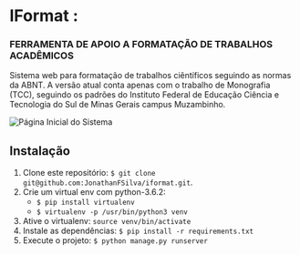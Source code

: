 # IFormat : 
### FERRAMENTA DE APOIO A FORMATAÇÃO DE TRABALHOS ACADÊMICOS

Sistema web para formatação de trabalhos ciêntíficos seguindo as normas da ABNT. A versão atual conta apenas com o trabalho de Monografia (TCC), seguindo os padrões do Instituto Federal de Educação Ciência e Tecnologia do Sul de Minas Gerais campus Muzambinho.

![Página Inicial do Sistema](https://doc-0s-30-docs.googleusercontent.com/docs/securesc/6aianktupd61tlrh8qns48f8rsl28lt0/9abeshbj5805rocjrmrbc3d717mhr0uc/1524146400000/12251194828128585323/12251194828128585323/1hhl9EKUGn7kYx4Ed_XjDNLHzbMLm2_Ia?e&nonce=7butqkhe9ni26&user=12251194828128585323&hash=tt4hvpqea5oub2n5j3nj96hntio5es1a)

## Instalação

1.  Clone este repositório: `$ git clone git@github.com:JonathanFSilva/iformat.git`. 
2.  Crie um virtual env com python-3.6.2: 
	* `$ pip install virtualenv`
	* `$ virtualenv -p /usr/bin/python3 venv`
3. Ative o virtualenv: `source venv/bin/activate`
4. Instale as dependências: `$ pip install -r requirements.txt`
5. Execute o projeto: `$ python manage.py runserver`
